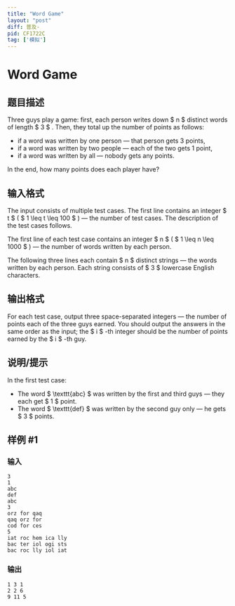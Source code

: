 ```yaml
---
title: "Word Game"
layout: "post"
diff: 普及-
pid: CF1722C
tag: ['模拟']
---
```


# Word Game

## 题目描述

Three guys play a game: first, each person writes down $ n $ distinct words of length $ 3 $ . Then, they total up the number of points as follows:

- if a word was written by one person — that person gets 3 points,
- if a word was written by two people — each of the two gets 1 point,
- if a word was written by all — nobody gets any points.

 In the end, how many points does each player have?

## 输入格式

The input consists of multiple test cases. The first line contains an integer $ t $ ( $ 1 \leq t \leq 100 $ ) — the number of test cases. The description of the test cases follows.

The first line of each test case contains an integer $ n $ ( $ 1 \leq n \leq 1000 $ ) — the number of words written by each person.

The following three lines each contain $ n $ distinct strings — the words written by each person. Each string consists of $ 3 $ lowercase English characters.

## 输出格式

For each test case, output three space-separated integers — the number of points each of the three guys earned. You should output the answers in the same order as the input; the $ i $ -th integer should be the number of points earned by the $ i $ -th guy.

## 说明/提示

In the first test case:

- The word $ \texttt{abc} $ was written by the first and third guys — they each get $ 1 $ point.
- The word $ \texttt{def} $ was written by the second guy only — he gets $ 3 $ points.

## 样例 #1

### 输入

```
3
1
abc
def
abc
3
orz for qaq
qaq orz for
cod for ces
5
iat roc hem ica lly
bac ter iol ogi sts
bac roc lly iol iat
```

### 输出

```
1 3 1 
2 2 6 
9 11 5
```

